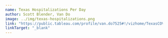 ```yaml
---
name: Texas Hospitalizations Per Day
author: Scott Blender, Van Do
image: ../img/texas-hospitalizations.png
link: "https://public.tableau.com/profile/van.do7525#!/vizhome/TexasCOVID-19Hospitalization/Story1"
linkTarget: "_blank"
---
```

